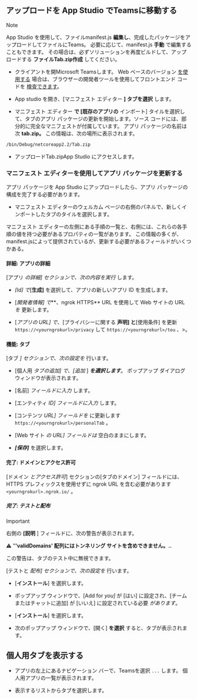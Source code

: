 ## <a name="upload-your-tab-to-teams-with-app-studio"></a>アップロードを App Studio でTeamsに移動する

>[!NOTE]
> App Studio を使用して、ファイルmanifest.js **編集し**、完成したパッケージをアップロードしてファイルにTeams。 必要に応じて、manifest.js **手動** で編集することもできます。 その場合は、必ずソリューションを再度ビルドして、アップロードする **ファイルTab.zip作成** してください。

- クライアントを開Microsoft Teamsします。 Web ベースのバージョン [を使用する](https://teams.microsoft.com) 場合は、ブラウザーの開発者ツールを使用してフロントエンド コードを [検査できます](~/tabs/how-to/developer-tools.md)。

- App studio を開き、[マニフェスト エディター **] タブを選択** します。

- マニフェスト エディター **で [既存のアプリの** インポート] タイルを選択して、タブのアプリ パッケージの更新を開始します。ソース コードには、部分的に完全なマニフェストが付属しています。 アプリ パッケージの名前は次 **tab.zip。** この情報は、次の場所に表示されます。

```bash
/bin/Debug/netcoreapp2.2/Tab.zip
```

- アップロードTab.zipApp  Studio にアクセスします。

### <a name="update-your-app-package-with-manifest-editor"></a>マニフェスト エディターを使用してアプリ パッケージを更新する

アプリ パッケージを App Studio にアップロードしたら、アプリ パッケージの構成を完了する必要があります。

- マニフェスト エディターのウェルカム ページの右側のパネルで、新しくインポートしたタブのタイルを選択します。

マニフェスト エディターの左側にある手順の一覧と、右側には、これらの各手順の値を持つ必要があるプロパティの一覧があります。 この情報の多くが、manifest.jsによって提供されているが、更新する必要があるフィールドがいくつかある。

#### <a name="details-app-details"></a>詳細: アプリの詳細

[アプリ *の詳細] セクションで、次の内容を実行* します。

- *[Id] で*[**生成]** を選択して、アプリの新しいアプリ ID を生成します。

- [*開発者情報] で***、ngrok HTTPS** URL を使用して Web サイトの URL *を* 更新します。

- [*アプリの URL] で*、[プライバシーに関する **声明] と**[使用条件] を更新 `https://<yourngrokurl>/privacy` して `https://<yourngrokurl>/tou` 、>。

#### <a name="capabilities-tabs"></a>機能: タブ

[タブ *] セクションで、次の設定を* 行います。

- [個人用 *タブの追加] で、[追加* ] ***を選択します***。 ポップアップ ダイアログ ウィンドウが表示されます。

- [名前] *フィールドに入力* します。

- [エンティティ *ID] フィールドに入力* します。

- [コンテンツ *URL] フィールドを* に更新します `https://<yourngrokurl>/personalTab` 。

- [Web サイト *の URL] フィールドは* 空白のままにします。

- ***[保存]*** を選択します。

#### <a name="finish-domains-and-permissions"></a>完了: ドメインとアクセス許可

[ドメイン *とアクセス許可*] セクションの[タブのドメイン] フィールドには、HTTPS プレフィックスを使用せずに ngrok URL を含む必要があります `<yourngrokurl>.ngrok.io/` 。

##### <a name="finish-test-and-distribute"></a>完了: テストと配布

>[!IMPORTANT]
>右側の **[説明** ] フィールドに、次の警告が表示されます。
>
>&#9888; "**'validDomains' 配列にはトンネリング サイトを含めできません。..**
>
>この警告は、タブのテスト中に無視できます。

[テストと *配布] セクションで、次の設定を* 行います。

- [**インストール**] を選択します。

- ポップアップ ウィンドウで、[Add for *you]* が [はい] に設定され、[チームまたはチャットに追加] が [いいえ] に設定されている必要 *があります*。

- [**インストール**] を選択します。

- 次のポップアップ ウィンドウで、[開く] **を選択** すると、タブが表示されます。

## <a name="view-your-personal-tab"></a>個人用タブを表示する

- アプリの左上にあるナビゲーション バーで、Teamsを選択 `...` します。 個人用アプリの一覧が表示されます。

- 表示するリストからタブを選択します。
